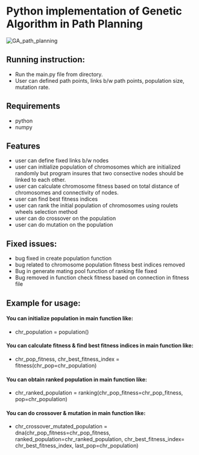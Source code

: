 # Python implementation of Genetic Algorithm in Path Planning

![GA_path_planning](https://user-images.githubusercontent.com/37571161/58662732-51820100-8344-11e9-97fb-a66e6e1cc877.gif)

## Running instruction:
- Run the main.py file from directory. 
- User can defined path points, links b/w path points, population size, mutation rate.

## Requirements
- python
- numpy

## Features
- user can define fixed links b/w nodes
- user can initialize population of chromosomes which are initialized randomly
but program insures that two consective nodes should be linked to each other.
- user can calculate chromosome fitness based on total distance of chromosomes
and connectivity of nodes.
- user can find best fitness indices
- user can rank the initial population of chromosomes using roulets wheels 
selection method
- user can do crossover on the population
- user can do mutation on the population

## Fixed issues:
- bug fixed in create population function
- bug related to chromosome population fitness best indices removed
- Bug in generate mating pool function of ranking file fixed
- Bug removed in function check fitness based on connection in fitness file

## Example for usage: 
#### You can initialize population in main function like:
- chr_population = population()
#### You can calculate fitness & find best fitness indices in main function like:
- chr_pop_fitness, chr_best_fitness_index = fitness(chr_pop=chr_population)
#### You can obtain ranked population in main function like:
- chr_ranked_population = ranking(chr_pop_fitness=chr_pop_fitness, pop=chr_population)
#### You can do crossover & mutation in main function like:
- chr_crossover_mutated_population = dna(chr_pop_fitness=chr_pop_fitness, 
    ranked_population=chr_ranked_population, chr_best_fitness_index=
    chr_best_fitness_index, last_pop=chr_population)
